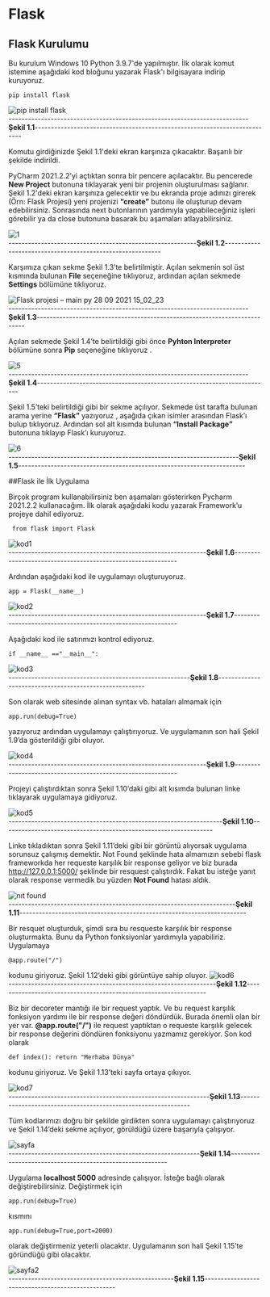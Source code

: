 # Flask
## Flask Kurulumu

Bu kurulum Windows 10 Python 3.9.7'de yapılmıştır. İlk olarak komut istemine aşağıdaki kod bloğunu yazarak Flask'ı bilgisayara indirip kuruyoruz.

``` 
pip install flask 
```
![pip install flask](https://user-images.githubusercontent.com/59111328/135081212-8ce58489-57d0-4448-9eb3-fed4a7fc2e3b.PNG)
<br>
--------------------------------------------------------------------------**Şekil 1.1**--------------------------------------------------------------------------

Komutu girdiğinizde Şekil 1.1'deki ekran karşınıza çıkacaktır. Başarılı bir şekilde indirildi.

PyCharm 2021.2.2’yi açtıktan sonra bir pencere açılacaktır. Bu pencerede **New Project** butonuna tıklayarak yeni bir projenin oluşturulması sağlanır. Şekil 1.2'deki ekran karşınıza gelecektir ve bu ekranda proje adınızı girerek (Örn: Flask Projesi) yeni projenizi **“create”** butonu ile oluşturup devam edebilirsiniz. Sonrasında next butonlarının yardımıyla yapabileceğiniz işleri görebilir ya da close butonuna basarak bu aşamaları atlayabilirsiniz.


![1](https://user-images.githubusercontent.com/59111328/135084516-77d7a169-7118-436f-86ed-b591ac29d862.PNG)
<br>
----------------------------------------------------------**Şekil 1.2**----------------------------------------------------------

Karşımıza çıkan sekme Şekil 1.3’te belirtilmiştir. Açılan sekmenin sol üst kısmında bulunan **File** seçeneğine tıklıyoruz, ardından açılan sekmede **Settings** bölümüne tıklıyoruz.

![Flask projesi – main py 28 09 2021 15_02_23](https://user-images.githubusercontent.com/59111328/135087018-db6cbb79-d60c-4b0e-9724-d451a10eaf43.png) <br>
--------------------------------------------------------------------------**Şekil 1.3**--------------------------------------------------------------------------

Açılan sekmede Şekil 1.4’te belirtildiği gibi önce **Pyhton Interpreter** bölümüne sonra **Pip** seçeneğine tıklıyoruz .

![5](https://user-images.githubusercontent.com/59111328/135087660-166918eb-631f-48d5-8d2a-d2de99e52a58.PNG)
<br>
--------------------------------------------------------------------------**Şekil 1.4**------------------------------------------------------------------------

Şekil 1.5’teki belirtildiği gibi bir sekme açılıyor. Sekmede üst tarafta bulunan arama yerine **“Flask”** yazıyoruz , aşağıda çıkan isimler arasından Flask’ı bulup
tıklıyoruz. Ardından sol alt kısımda bulunan **“Install Package”** butonuna tıklayıp Flask’ı kuruyoruz.

![6](https://user-images.githubusercontent.com/59111328/135087987-064d2257-2713-4a61-b255-c3ab0150e1b5.PNG)
<br>
-----------------------------------------------------------------------**Şekil 1.5**----------------------------------------------------------------------

##Flask ile İlk Uygulama

Birçok program kullanabilirsiniz ben aşamaları gösterirken Pycharm 2021.2.2 kullanacağım. İlk olarak aşağıdaki kodu yazarak Framework’u projeye dahil ediyoruz.

```
 from flask import Flask 
```
![kod1](https://user-images.githubusercontent.com/59111328/135089596-38019db6-738c-4167-a28c-690a1e32d5f6.PNG)<br>
-------------------------------------------------------------**Şekil 1.6**------------------------------------------------------------

Ardından aşağıdaki kod ile uygulamayı oluşturuyoruz.
```
app = Flask(__name__)
```
![kod2](https://user-images.githubusercontent.com/59111328/135090894-f54b4893-f681-44df-a682-a79ca5e4e527.PNG)
<br>
-------------------------------------------------------------**Şekil 1.7**------------------------------------------------------------

Aşağıdaki kod ile satırımızı kontrol ediyoruz.
```
if __name__ =="__main__":
```
![kod3](https://user-images.githubusercontent.com/59111328/135091231-79a406ab-97b5-430c-8109-45256ead0564.PNG)
<br>
--------------------------------------------------------**Şekil 1.8**-------------------------------------------------------

Son olarak web sitesinde alınan syntax vb. hataları almamak için 
```
app.run(debug=True)
```
yazıyoruz ardından uygulamayı çalıştırıyoruz. Ve uygulamanın son hali Şekil 1.9’da gösterildiği gibi oluyor.

![kod4](https://user-images.githubusercontent.com/59111328/135091538-c9fc80eb-7ffc-4424-af6a-40b0c41c17ff.PNG)
<br>
-------------------------------------------------------------**Şekil 1.9**------------------------------------------------------------

Projeyi çalıştırdıktan sonra Şekil 1.10’daki gibi alt kısımda bulunan linke tıklayarak uygulamaya gidiyoruz.

![kod5](https://user-images.githubusercontent.com/59111328/135091712-8c13dfb0-dd7e-4d4c-9e87-8bf56078cba0.PNG)
<br>
------------------------------------------------------------------**Şekil 1.10**-----------------------------------------------------------------

Linke tıkladıktan sonra Şekil 1.11’deki gibi bir görüntü alıyorsak uygulama sorunsuz çalışmış demektir. Not Found şeklinde hata almamızın sebebi flask frameworkda her requeste karşılık bir response geliyor ve biz burada http://127.0.0.1:5000/ şeklinde bir resquest çalıştırdık. Fakat bu isteğe yanıt olarak response vermedik bu yüzden **Not Found** hatası aldık.

![nıt found](https://user-images.githubusercontent.com/59111328/135092142-bc7ab158-2799-4b09-a60c-6c8372db8a08.PNG)
<br>----------------------------------------------------------------------**Şekil 1.11**----------------------------------------------------------------------

Bir resquet oluşturduk, şimdi sıra bu resqueste karşılık bir response oluşturmakta. Bunu da Python fonksiyonlar yardımıyla yapabiliriz. Uygulamaya 
```
@app.route("/")
```  
kodunu giriyoruz. Şekil 1.12’deki gibi görüntüye sahip oluyor. 
![kod6](https://user-images.githubusercontent.com/59111328/135092468-b2ffd4e8-8264-4661-905c-c6745d0e77e8.PNG)
<br>----------------------------------------------------------------**Şekil 1.12**-----------------------------------------------------------------

Biz bir decoreter mantığı ile bir request yaptık. Ve bu request karşılık fonksiyon yardımı ile bir response değeri döndürdük. Burada önemli olan bir yer var. **@app.route("/")** ile request yaptıktan o requeste karşılık gelecek bir response değerini döndüren fonksiyonu yazmamız gerekiyor. Son kod olarak  
```
def index(): return "Merhaba Dünya"
```
kodunu giriyoruz. Ve Şekil 1.13’teki sayfa ortaya çıkıyor.

![kod7](https://user-images.githubusercontent.com/59111328/135092810-abe4d0dd-ad95-4ea0-b516-05c10756f9ae.PNG)
<br>--------------------------------------------------------------**Şekil 1.13**--------------------------------------------------------------

Tüm kodlarımızı doğru bir şekilde girdikten sonra uygulamayı çalıştırıyoruz ve Şekil 1.14’deki sekme açılıyor, görüldüğü üzere başarıyla çalışıyor.

![sayfa](https://user-images.githubusercontent.com/59111328/135093052-d70d88d5-083b-4775-af72-21d9212f3d05.PNG)
<br>-----------------------------------------------------------**Şekil 1.14**----------------------------------------------------------

Uygulama **localhost 5000** adresinde çalışıyor. İsteğe bağlı olarak değiştirebilirsiniz. Değiştirmek için 
```
app.run(debug=True)
```
kısmını
```
app.run(debug=True,port=2000)
```
olarak değiştirmeniz yeterli olacaktır. Uygulamanın son hali Şekil 1.15’te göründüğü gibi olacaktır.

![sayfa2](https://user-images.githubusercontent.com/59111328/135093479-40f77118-eb80-4ea3-8772-4a5ef3c6506f.PNG)
<br>---------------------------------------------------**Şekil 1.15**--------------------------------------------------

